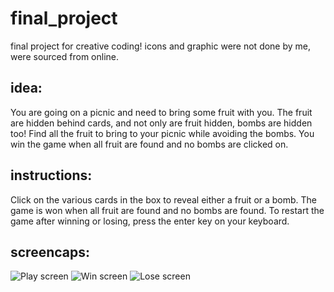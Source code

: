 # final_project
final project for creative coding!
icons and graphic were not done by me, were sourced from online.

## idea:
You are going on a picnic and need to bring some fruit with you. The fruit are hidden behind cards, and not only are fruit hidden, bombs are hidden too! Find all the fruit to bring to your picnic while avoiding the bombs. You win the game when all fruit are found and no bombs are clicked on.

## instructions:
Click on the various cards in the box to reveal either a fruit or a bomb. The game is won when all fruit are found and no bombs are found. To restart the game after winning or losing, press the enter key on your keyboard. 

## screencaps:
![Play screen](https://i.imgur.com/v1Wuewd.png)
![Win screen](https://i.imgur.com/rYQBf6e.png)
![Lose screen](https://i.imgur.com/lx57MIM.png)
